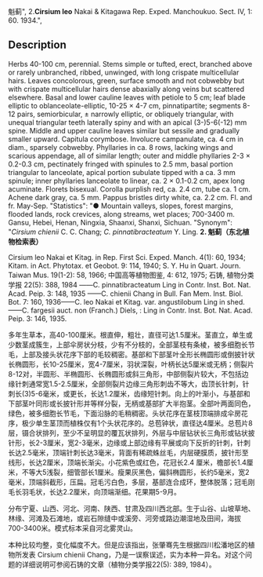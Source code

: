 魁蓟",
2.**Cirsium leo** Nakai & Kitagawa Rep. Exped. Manchoukuo. Sect. IV, 1: 60. 1934.",

## Description
Herbs 40-100 cm, perennial. Stems simple or tufted, erect, branched above or rarely unbranched, ribbed, unwinged, with long crispate multicellular hairs. Leaves concolorous, green, surface smooth and not cobwebby but with crispate multicellular hairs dense abaxially along veins but scattered elsewhere. Basal and lower cauline leaves with petiole to 5 cm; leaf blade elliptic to oblanceolate-elliptic, 10-25 × 4-7 cm, pinnatipartite; segments 8-12 pairs, semiorbicular, ± narrowly elliptic, or obliquely triangular, with unequal triangular teeth laterally spiny and with an apical (3-)5-6(-12) mm spine. Middle and upper cauline leaves similar but sessile and gradually smaller upward. Capitula corymbose. Involucre campanulate, ca. 4 cm in diam., sparsely cobwebby. Phyllaries in ca. 8 rows, lacking wings and scarious appendage, all of similar length; outer and middle phyllaries 2-3 × 0.2-0.3 cm, pectinately fringed with spinules to 2.5 mm, basal portion triangular to lanceolate, apical portion subulate tipped with a ca. 3 mm spinule; inner phyllaries lanceolate to linear, ca. 2 × 0.1-0.2 cm, apex long acuminate. Florets bisexual. Corolla purplish red, ca. 2.4 cm, tube ca. 1 cm. Achene dark gray, ca. 5 mm. Pappus bristles dirty white, ca. 2.2 cm. Fl. and fr. May-Sep.
  "Statistics": "● Mountain valleys, slopes, forest margins, flooded lands, rock crevices, along streams, wet places; 700-3400 m. Gansu, Hebei, Henan, Ningxia, Shaanxi, Shanxi, Sichuan.
  "Synonym": "*Cirsium chienii* C. C. Chang; *C. pinnatibracteatum* Y. Ling.
**2. 魁蓟（东北植物检索表）**

Cirsium leo Nakai et Kitag. in Rep. First Sci. Exped. Manch. 4(1): 60, 1934; Kitam. in Act. Phytotax. et Geobot. 9: 114, 1940; S. Y. Hu in Quart. Journ. Taiwan Mus. 19(1-2): 58, 1966; 中国高等植物图鉴, 4: 612, 1975; 石铸, 植物分类学报 22(5): 388, 1984 ——C. pinnatibracteatum Ling in Contr. Inst. Bot. Nat. Acad. Peip. 3: 148, 1935 ——C. chienii Chang in Bull. Fan Mem. Inst. Biol. Bot. 7: 160, 1936——C. leo Nakai et Kitag. var. angustilobum Ling in shed. ——C. fargesii auct. non (Franch.) Diels, : Ling in Contr. Inst. Bot. Nat. Acad. Peip. 3: 146, 1935.

多年生草本，高40-100厘米。根直伸，粗壮，直径可达1.5厘米。茎直立，单生或少数茎成簇生，上部伞房状分枝，少有不分枝的，全部茎枝有条棱，被多细胞长节毛，上部及接头状花序下部的毛较稠密。基部和下部茎叶全形长椭圆形或倒披针状长椭圆形，长10-25厘米，宽4-7厘米，羽状深裂，叶柄长达5厘米或无柄；侧裂片8-12对，半圆形、半椭圆形、长椭圆形或斜三角形，中部侧裂片较大，不包括边缘针刺通常宽1.5-2.5厘米，全部侧裂片边缘三角形刺齿不等大，齿顶长针刺，针刺长(3)5-6毫米，或更长，长达1.2厘米，齿缘短针刺。向上的叶渐小，与基部和下部茎叶同形或长披针形并等样分裂，无柄或基部扩大半抱茎。全部叶两面同色，绿色，被多细胞长节毛，下面沿脉的毛稍稠密。头状花序在茎枝顶端排成伞房花序，极少单生茎顶而植株仅有1个头状花序的。总苞钟状，直径达4厘米。总苞片8层，镊合状排列，至少不呈明显的覆瓦状排列，外层与中层钻状长三角形或钻状披针形，长2-3厘米，宽2-3毫米，边缘或上部边缘有平展或向下反折的针刺，针刺长达2.5毫米，顶端针刺长达3毫米，背面有稀疏蛛丝毛，内层硬膜质，披针形至线形，长达2厘米，顶端长渐尖。小花紫色或红色，花冠长2.4 厘米，檐部长1.4厘米，不等大5浅裂，细管部长1厘米。瘦果灰黑色，偏斜椭圆形，长约5毫米，宽2毫米，顶端斜截形，压扁。冠毛污白色，多层，基部连合成环，整体脱落；冠毛刚毛长羽毛状，长达2.2厘米，向顶端渐细。花果期5-9月。

分布宁夏、山西、河北、河南、陕西、甘肃及四川西北部。生于山谷、山坡草地、林缘、河滩及石滩地，或岩石隙缝中或溪旁、河旁或路边潮湿地及田间，海拔700-3400米。模式标本采自河北雾灵山。

本种比较均整，变化幅度不大。但是应该指出，张肇骞先生根据四川松潘地区的植物所发表 Cirsium chienii Chang，乃是一误察误述，实为本种一异名。对这个问题的详细说明可参阅石铸的文章（植物分类学报22(5): 389, 1984）。

